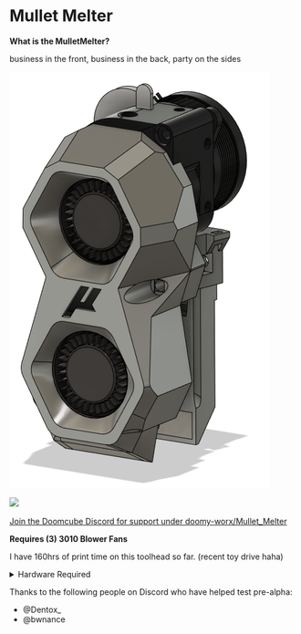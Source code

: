 # Mullet Melter

**What is the MulletMelter?**

business in the front, business in the back, party on the sides

![Rendering Mullet Melter](Misc/toolhead_pic.png)

[![](https://img.shields.io/discord/825469421346226226?color=teal&label=Micron&logo=discord&logoColor=fafafa)](https://discord.gg/doomcube)

[Join the Doomcube Discord for support under doomy-worx/Mullet_Melter](https://discord.com/channels/825469421346226226/1028744277393674290)

**Requires (3) 3010 Blower Fans**

I have 160hrs of print time on this toolhead so far. (recent toy drive haha)

<details>
    <summary>
    Hardware Required
    </summary>


Part           |Qty | Notes
 ----|----|----|
3010 Blower Fan|3 | 
m3x6		   |5 | 
m3x10 		   |4 | 
m3x10 BHCS     |2 | Must be BHCS
m3x12          |2 |
m3x8           |1 |
heatset inserts|3 |
LGx Lite       |1 |
Revo Voron     |1 |
</details>


Thanks to the following people on Discord who have helped test pre-alpha:

- @Dentox_
- @bwnance
